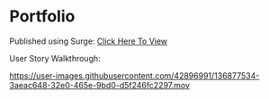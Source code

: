 # Portfolio

Published using Surge: [Click Here To View](http://Anthony-Ronca.surge.sh)

User Story Walkthrough:


https://user-images.githubusercontent.com/42896991/136877534-3aeac648-32e0-465e-9bd0-d5f246fc2297.mov

